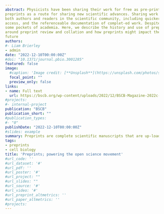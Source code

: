 ```yaml
---
abstract: Physicists have been sharing their work for free as pre-prints since the early 1990s. However, it wasn’t until the launch of bioRxiv in 2013 that the biological science and biomedical communities began to adopt the use of
preprints as a route for sharing new scientific advances. Sharing work as a preprint confers many advantages to
both authors and readers in the scientific community, including quicker dissemination of new findings, free
access, and the referenceable documentation of complet-ed work. Despite this, scepticism of preprints persists in
some pockets of academia. Here, we describe the history and use of preprints to date, as well as recent innovations
around preprint review and collation and how preprints might impact the landscape of science publishing in the
future
authors:
#- Liam Brierley
- admin
date: "2022-12-10T00:00:00Z"
#doi: "10.1371/journal.pbio.3001285"
featured: false
image:
  #caption: 'Image credit: [**Unsplash**](https://unsplash.com/photos/s9CC2SKySJM)'
  focal_point: ""
  preview_only: false
links:
- name: Full text
  url: https://bscb.org/wp-content/uploads/2022/12/BSCB-Magazine-2022c-26-1-22.pdf
#projects:
#- internal-project
publication: "BSCB"
publication_short: ""
#publication_types:
#- "0"
publishDate: "2022-12-10T00:00:00Z"
#slides: example
summary: Preprints are complete scientific manuscripts that are up-loaded to dedicated, freely accessible preprint servers and have not undergone journal-organised peer review. They are often – although not always – submitted at the same time as, or near to, submission to a traditional journal.
tags:
- preprints
- cell biology
title: 'Preprints; powering the open science movement'
#url_code: ''
#url_dataset: '#'
#url_pdf: ''
#url_poster: '#'
#url_project: ""
#url_slides: ""
#url_source: '#'
#url_video: '#'
#url_preprint_altmetrics: ''
#url_paper_altmetrics: ''
#projects:
---
```


